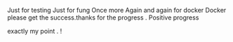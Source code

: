Just for testing 
Just for fung
Once more Again and again for docker 
Docker please get the success.thanks for the progress . Positive progress 

exactly my point . !